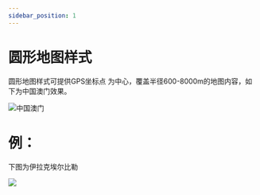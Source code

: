```yaml
---
sidebar_position: 1
---
```


# 圆形地图样式

圆形地图样式可提供GPS坐标点 为中心，覆盖半径600-8000m的地图内容，如下为中国澳门效果。

![中国澳门](https://images.yrzdm.com/2021-09-16/circel_plot_macao.png)

# 例：

下图为伊拉克埃尔比勒

![](https://images.yrzdm.com/2021-09-16/circle_plot_new_erbil.png)


